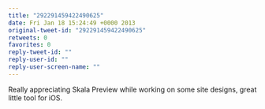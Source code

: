 ```yaml
---
title: "292291459422490625"
date: Fri Jan 18 15:24:49 +0000 2013
original-tweet-id: "292291459422490625"
retweets: 0
favorites: 0
reply-tweet-id: ""
reply-user-id: ""
reply-user-screen-name: ""
---
```

Really appreciating Skala Preview while working on some site designs, great little tool for iOS.
